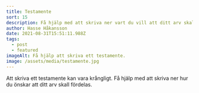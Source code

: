 ```yaml
---
title: Testamente
sort: 15
description: Få hjälp med att skriva ner vart du vill att ditt arv skall gå.
author: Hasse Håkansson
date: 2021-08-31T15:51:11.988Z
tags:
  - post
  - featured
imageAlt: Få hjälp att skriva ett testamente.
image: /assets/media/testamente.jpg
---
```

Att skriva ett testamente kan vara krångligt. Få hjälp med att skriva ner hur du önskar att ditt arv skall fördelas.